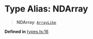 # Type Alias: NDArray

> **NDArray**: [`ArrayLike`](ArrayLike.md)

**Defined in** [types.ts:16](https://github.com/transitive-bullshit/scikit-learn-ts/blob/d136d90c5cb653f22204ec450ae61706606a5b96/packages/sklearn/src/types.ts#L16)

